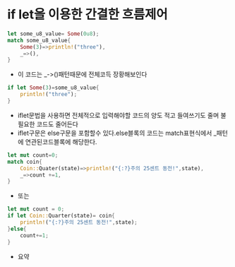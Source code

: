# if let을 이용한 간결한 흐름제어

```rs
let some_u8_value= Some(0u8);
match some_u8_value{
    Some(3)=>println!("three"),
    _=>(),
}
```

- 이 코드는 \_->()패턴때문에 전체코득 장황해보인다

```rs
if let Some(3)=some_u8_value{
    println!("three");
}
```

- iflet문법을 사용하면 전체적으로 입력해야할 코드의 양도 적고 들여쓰기도 줄며 불필요한 코드도 줄어든다
- iflet구문은 else구문을 포함할수 있다.else블록의 코드는 match표현식에서 \_패턴에 연관된코드블록에 해당한다.

```rs
let mut count=0;
match coin{
    Coin::Quater(state)=>println!("{:?}주의 25센트 동전!",state),
    _=>count +=1,
}
```

- 또는

```rs
let mut count = 0;
if let Coin::Quarter(state)= coin{
    println!("{:?}주의 25센트 동전!",state);
}else{
    count+=1;
}
```

- 요약
